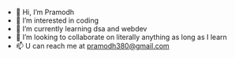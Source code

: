 - 👋 Hi, I’m Pramodh
- 👀 I’m interested in coding
- 🌱 I’m currently learning dsa and webdev
- 💞️ I’m looking to collaborate on literally anything as long as I learn
- 📫 U can reach me at pramodh380@gmail.com

<!---
Pammu10/Pammu10 is a ✨ special ✨ repository because its `README.md` (this file) appears on your GitHub profile.
You can click the Preview link to take a look at your changes.
--->
